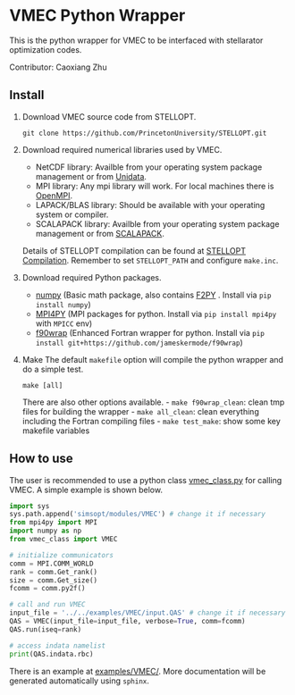 # VMEC Python Wrapper
This is the python wrapper for VMEC to be interfaced with stellarator optimization codes.

Contributor: Caoxiang Zhu

## Install
1. Download VMEC source code from STELLOPT.
	```
	git clone https://github.com/PrincetonUniversity/STELLOPT.git
	```

2. Download required numerical libraries used by VMEC.
	- NetCDF library: Availble from your operating system package management or from [Unidata](http://www.unidata.ucar.edu).
	- MPI library: Any mpi library will work. For local machines there is [OpenMPI](https://www.open-mpi.org).
	- LAPACK/BLAS library: Should be available with your operating system or compiler.
	- SCALAPACK library: Availble from your operating system package management or from [SCALAPACK](http://www.netlib.org/scalapack/).

	Details of STELLOPT compilation can be found at [STELLOPT Compilation](https://princetonuniversity.github.io/STELLOPT/STELLOPT%20Compilation).
	Remember to set `STELLOPT_PATH` and configure `make.inc`.

3. Download required Python packages.
	- [numpy](https://numpy.org/) (Basic math package, also contains [F2PY](https://numpy.org/devdocs/f2py/index.html) . Install via `pip install numpy`)
	- [MPI4PY](https://mpi4py.readthedocs.io/en/stable/install.html) (MPI packages for python. Install via `pip install mpi4py` with `MPICC` env)
	- [f90wrap](https://github.com/jameskermode/f90wrap) (Enhanced Fortran wrapper for python. Install via `pip install git+https://github.com/jameskermode/f90wrap`)

4. Make
	The default `makefile` option will compile the python wrapper and do a simple test.
	```
	make [all]
	```
	There are also other options available.
	      - `make f90wrap_clean`: clean tmp files for building the wrapper
	      - `make all_clean`: clean everything including the Fortran compiling files
	      - `make test_make`: show some key makefile variables

## How to use
The user is recommended to use a python class [vmec_class.py](vmec_class.py) for calling VMEC. A simple example is shown below.
```python
import sys
sys.path.append('simsopt/modules/VMEC') # change it if necessary
from mpi4py import MPI
import numpy as np
from vmec_class import VMEC

# initialize communicators
comm = MPI.COMM_WORLD
rank = comm.Get_rank()
size = comm.Get_size()
fcomm = comm.py2f()

# call and run VMEC
input_file = '../../examples/VMEC/input.QAS' # change it if necessary
QAS = VMEC(input_file=input_file, verbose=True, comm=fcomm)
QAS.run(iseq=rank)

# access indata namelist
print(QAS.indata.rbc)

```
There is an example at [examples/VMEC/](../../examples/VMEC). More documentation will be generated automatically using `sphinx`.
